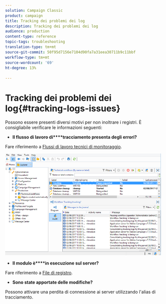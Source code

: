 ```yaml
---
solution: Campaign Classic
product: campaign
title: Tracking dei problemi dei log
description: Tracking dei problemi dei log
audience: production
content-type: reference
topic-tags: troubleshooting
translation-type: tm+mt
source-git-commit: 50f95d7156e7104d90fa7a31eea30711b9c11bbf
workflow-type: tm+mt
source-wordcount: '69'
ht-degree: 13%

---
```



# Tracking dei problemi dei log{#tracking-logs-issues}

Possono essere presenti diversi motivi per non inoltrare i registri. È consigliabile verificare le informazioni seguenti:

* **Il flusso di lavoro di****tracciamento presenta degli errori?**

Fare riferimento a [Flussi di lavoro tecnici di monitoraggio](../../workflow/using/monitoring-technical-workflows.md).

![](assets/tracking_scheduled_task.png)

* **Il modulo è****in esecuzione sul server?**

Fare riferimento a [File di registro](../../production/using/log-files.md).

* **Sono state apportate delle modifiche?**

Possono attivare una perdita di connessione ai server utilizzando l&#39;alias di tracciamento.
